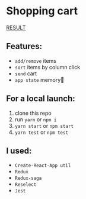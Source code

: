 # Shopping cart

[RESULT](http://osmanov.github.io/shopping-cart)

## Features:

* `add/remove` items
* `sort` items by column click
* `send` cart
* `app state` memory:tada:

## For a local launch:

1. clone this repo
2. run `yarn` or `npm i`
3. `yarn start` or `npm start`
4. `yarn test` or `npm test`

## I used:

* `Create-React-App util`
* `Redux`
* `Redux-saga`
* `Reselect`
* `Jest`
